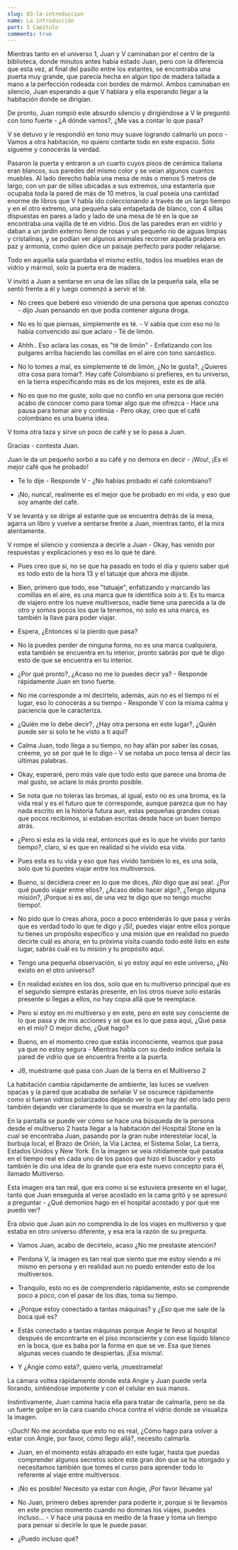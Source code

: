 ```yaml
---
slug: 03-la-introduccion
name: La introducción
part: 3 Capítulo
comments: true
---
```


Mientras tanto en el universo 1, Juan y V caminaban por el centro de la biblioteca, donde minutos antes había estado Juan, pero con la diferencia que esta vez, al final del pasillo entre los estantes, se encontraba una puerta muy grande, que parecía hecha en algún tipo de madera tallada a mano a la perfección rodeada con bordes de mármol. Ambos caminaban en silencio, Juan esperando a que V hablara y ella esperando llegar a la habitación donde se dirigían.

De pronto, Juan rompió este absurdo silencio y dirigiéndose a V le preguntó con tono fuerte - ¿A dónde vamos?, ¿Me vas a contar lo que pasa?

V se detuvo y le respondió en tono muy suave logrando calmarlo un poco - Vamos a otra habitación, no quiero contarte todo en este espacio. Sólo sígueme y conocerás la verdad.

Pasaron la puerta y entraron a un cuarto cuyos pisos de cerámica italiana eran blancos, sus paredes del mismo color y se veían algunos cuantos muebles. Al lado derecho había una mesa de más o menos 5 metros de largo, con un par de sillas ubicadas a sus extremos, una estantería que ocupaba toda la pared de más de 10 metros, la cual poseía una cantidad enorme de libros que V había ido coleccionando a través de un largo tiempo y en el otro extremo, una pequeña sala entapetada de blanco, con 4 sillas dispuestas en pares a lado y lado de una mesa de té en la que se encontraba una vajilla de té en vidrio. Dos de las paredes eran en vidrio y daban a un jardín externo lleno de rosas y un pequeño río de aguas limpias y cristalinas, y se podían ver algunos animales recorrer aquella pradera en paz y armonía, como quien dice un paisaje perfecto para poder relajarse.

Todo en aquella sala guardaba el mismo estilo, todos los muebles eran de vidrio y mármol, solo la puerta era de madera.

V invitó a Juan a sentarse en una de las sillas de la pequeña sala, ella se sentó frente a él y luego comenzó a servir el té.

- No crees que beberé eso viniendo de una persona que apenas conozco - dijo Juan pensando en que podía contener alguna droga.

- No es lo que piensas, simplemente es té. - V sabía que con eso no lo había convencido así que aclaro - Té de limón.

- Ahhh.. Eso aclara las cosas, es "té de limón" - Enfatizando con los pulgares arriba haciendo las comillas en el aire con tono sarcástico.

- No lo tomes a mal, es simplemente té de limón, ¿No te gusta?, ¿Quieres otra cosa para tomar?. Hay café Colombiano si prefieres, en tu universo, en la tierra especificando más es de los mejores, este es de allá.

- No es que no me guste, solo que no confío en una persona que recién acabo de conocer como para tomar algo que me ofrezca - Hace una pausa para tomar aire y continúa - Pero okay, creo que el café colombiano es una buena idea.

V toma otra taza y sirve un poco de café y se lo pasa a Juan.

Gracias - contesta Juan.

Juan le da un pequeño sorbo a su café y no demora en decir - ¡Wou!, ¡Es el mejor café que he probado!

- Te lo dije - Responde V - ¿No habías probado el café colombiano?

- ¡No, nunca!, realmente es el mejor que he probado en mi vida, y eso que soy amante del café.

V se levanta y se dirige al estante que se encuentra detrás de la mesa, agarra un libro y vuelve a sentarse frente a Juan, mientras tanto, él la mira atentamente.

V rompe el silencio y comienza a decirle a Juan - Okay, has venido por respuestas y explicaciones y eso es lo que te daré.

- Pues creo que si, no se que ha pasado en todo el día y quiero saber qué es todo esto de la hora 13 y el tatuaje que ahora me dijiste.

- Bien, primero que todo, ese "tatuaje", enfatizando y marcando las comillas en el aire, es una marca que te identifica solo a ti. Es tu marca de viajero entre los nueve multiversos, nadie tiene una parecida a la de otro y somos pocos los que la tenemos, no solo es una marca, es también la llave para poder viajar.

- Espera, ¿Entonces si la pierdo que pasa?

- No la puedes perder de ninguna forma, no es una marca cualquiera, esta también se encuentra en tu interior, pronto sabrás por qué te digo esto de que se encuentra en tu interior.

- ¿Por qué pronto?, ¿Acaso no me lo puedes decir ya? - Responde rápidamente Juan en tono fuerte.

- No me corresponde a mí decírtelo, además, aún no es el tiempo ni el lugar, eso lo conocerás a su tiempo - Responde V con la misma calma y paciencia que le caracteriza.

- ¿Quién me lo debe decir?, ¿Hay otra persona en este lugar?, ¿Quién puede ser si solo te he visto a ti aquí?

- Calma Juan, todo llega a su tiempo, no hay afán por saber las cosas, créeme, yo sé por qué te lo digo - V se notaba un poco tensa al decir las últimas palabras.

- Okay, esperaré, pero más vale que todo esto que parece una broma de mal gusto, se aclare lo más pronto posible.

- Se nota que no toleras las bromas, al igual, esto no es una broma, es la vida real y es el futuro que te corresponde, aunque parezca que no hay nada escrito en la historia futura aun, estas pequeñas grandes cosas que pocos recibimos, si estaban escritas desde hace un buen tiempo atrás.

- ¿Pero si esta es la vida real, entonces qué es lo que he vivido por tanto tiempo?, claro, si es que en realidad si he vivido esa vida.

- Pues esta es tu vida y eso que has vivido también lo es, es una sola, solo que tú puedes viajar entre los multiversos.

- Bueno, si decidiera creer en lo que me dices, ¡No digo que así sea!. ¿Por qué puedo viajar entre ellos?, ¿Acaso debo hacer algo?, ¿Tengo alguna misión?, ¡Porque si es así, de una vez te digo que no tengo mucho tiempo!.

- No pido que lo creas ahora, poco a poco entenderás lo que pasa y verás que es verdad todo lo que te digo y ¡Si!, puedes viajar entre ellos porque tu tienes un propósito específico y una misión que en realidad no puedo decirte cuál es ahora, en tu próxima visita cuando todo esté listo en este lugar, sabrás cuál es tu misión y tu propósito aquí.

- Tengo una pequeña observación, si yo estoy aquí en este universo, ¿No existo en el otro universo?

- En realidad existes en los dos, solo que en tu multiverso principal que es el segundo siempre estarás presente, en los otros nueve solo estarás presente si llegas a ellos, no hay copia allá que te reemplace.

- Pero si estoy en mi multiverso y en este, pero en este soy consciente de lo que pasa y de mis acciones y sé que es lo que pasa aquí, ¿Qué pasa en el mío? O mejor dicho, ¿Qué hago?

- Bueno, en el momento creo que estás inconsciente, veamos que pasa ya que no estoy segura - Mientras habla con su dedo índice señala la pared de vidrio que se encuentra frente a la puerta.

- J8, muéstrame qué pasa con Juan de la tierra en el Multiverso 2

La habitación cambia rápidamente de ambiente, las luces se vuelven opacas y la pared que acababa de señalar V se oscurece rápidamente como si fueran vidrios polarizados dejando ver lo que hay del otro lado pero también dejando ver claramente lo que se muestra en la pantalla.

En la pantalla se puede ver cómo se hace una búsqueda de la persona desde el multiverso 2 hasta llegar a la habitación del Hospital Stone en la cual se encontraba Juan, pasando por la gran nube interestelar local, la burbuja local, el Brazo de Orión, la Vía Láctea, el Sistema Solar, La tierra, Estados Unidos y New York. En la imagen se veía nítidamente qué pasaba en el tiempo real en cada uno de los pasos que hizo el buscador y esto también le dio una idea de lo grande que era este nuevo concepto para él, llamado Multiverso.

Esta imagen era tan real, que era como si se estuviera presente en el lugar, tanto que Juan enseguida al verse acostado en la cama gritó y se apresuró a preguntar - ¿Qué demonios hago en el hospital acostado y por qué me puedo ver?

Era obvio que Juan aún no comprendía lo de los viajes en multiverso y que estaba en otro universo diferente, y esa era la razón de su pregunta.

- Vamos Juan, acabo de decírtelo, acaso ¿No me prestaste atención?

- Perdona V, la imagen es tan real que siento que me estoy viendo a mi mismo en persona y en realidad aun no puedo entender esto de los multiversos.

- Tranquilo, esto no es de comprenderlo rápidamente, esto se comprende poco a poco, con el pasar de los días, toma su tiempo.

- ¿Porque estoy conectado a tantas máquinas? y ¿Eso que me sale de la boca qué es?

- Estás conectado a tantas máquinas porque Angie te llevo al hospital después de encontrarte en el piso inconsciente y con ese líquido blanco en la boca, que es baba por la forma en que se ve. Esa que tienes algunas veces cuando te despiertas. ¡Esa misma!.

- Y ¿Angie como está?, quiero verla, ¡muestramela!

La cámara voltea rápidamente donde está Angie y Juan puede verla llorando, sintiéndose impotente y con el celular en sus manos.

Instintivamente, Juan camina hacia ella para tratar de calmarla, pero se da un fuerte golpe en la cara cuando choca contra el vidrio donde se visualiza la imagen.

-¡Ouch! No me acordaba que esto no es real, ¿Cómo hago para volver a estar con Angie, por favor, cómo llego allá?, necesito calmarla.

- Juan, en el momento estás atrapado en este lugar, hasta que puedas comprender algunos secretos sobre este gran don que se ha otorgado y necesitamos también que tomes el curso para aprender todo lo referente al viaje entre multiversos.

- ¡No es posible! Necesito ya estar con Angie, ¡Por favor llévame ya!

- No Juan, primero debes aprender para poderte ir, porque si te llevamos en este preciso momento cuando no dominas los viajes, puedes incluso... - V hace una pausa en medio de la frase y toma un tiempo para pensar si decirle lo que le puede pasar.

- ¿Puedo incluso qué?
